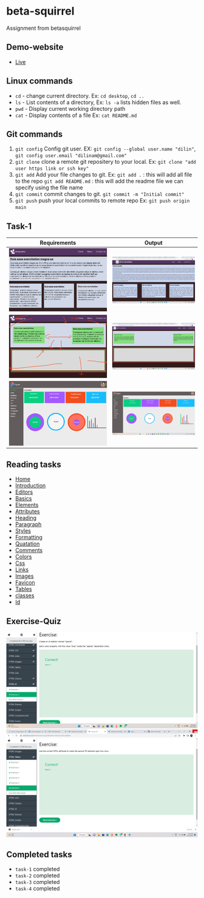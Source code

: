 # beta-squirrel

Assignment from betasquirrel

## Demo-website

- [Live](https://dilinamr.github.io/beta-squirrel/)

## Linux commands

- `cd` - change current directory. Ex: `cd desktop`, `cd ..`
- `ls` - List contents of a directory, Ex: `ls -a` lists hidden files as well.
- `pwd` - Display current working directory path
- `cat` - Display contents of a file Ex: `cat README.md`

## Git commands

1. `git config` Config git user. EX: `git config --global user.name "dilin"`, `git config user.email "dilinam@gmail.com"`
2. `git clone` clone a remote git repositery to your local. Ex: `git clone "add user https link or ssh key"`
3. `git add` Add your file changes to git. Ex: `git add .` : this will add all file to the repo
   `git add README.md` : this will add the readme file we can specify using the file name
4. `git commit` commit changes to git. `git commit -m "Initial commit"`
5. `git push` push your local commits to remote repo Ex: `git push origin main`

## Task-1

| Requirements                 | Output                         |
| ---------------------------- | ------------------------------ |
| ![task-1](images/task-1.jpg) | ![1](images/task-1-output.png) |
| ![task-2](images/task-2.jpg) | ![2](images/task-2-output.png) |
| ![task-4](images/task-4.jpg) | ![4](images/task-4-output.png) |

## Reading tasks

- [Home](https://www.w3schools.com/html/default.asp)
- [Introduction](https://www.w3schools.com/html/html_intro.asp)
- [Editors](https://www.w3schools.com/html/html_editors.asp)
- [Basics](https://www.w3schools.com/html/html_basic.asp)
- [Elements](https://www.w3schools.com/html/html_elements.asp)
- [Attributes](https://www.w3schools.com/html/html_attributes.asp)
- [Heading](https://www.w3schools.com/html/html_headings.asp)
- [Paragraph](https://www.w3schools.com/html/html_paragraphs.asp)
- [Styles](https://www.w3schools.com/html/html_styles.asp)
- [Formatting](https://www.w3schools.com/html/html_formatting.asp)
- [Quatation](https://www.w3schools.com/html/html_quotation_elements.asp)
- [Comments](https://www.w3schools.com/html/html_comments.asp)
- [Colors](https://www.w3schools.com/html/html_colors.asp)
- [Css](https://www.w3schools.com/html/html_css.asp)
- [Links](https://www.w3schools.com/html/html_links.asp)
- [Images](https://www.w3schools.com/html/html_images.asp)
- [Favicon](https://www.w3schools.com/html/html_favicon.asp)
- [Tables](https://www.w3schools.com/html/html_tables.asp)
- [classes](https://www.w3schools.com/html/html_classes.asp)
- [Id](https://www.w3schools.com/html/html_id.asp)

## Exercise-Quiz

![screenshot-1](images/readingtask-1.png)
![screenshot-2](images/readingtask-2.png)

## Completed tasks

- `task-1` completed
- `task-2` completed
- `task-3` completed
- `task-4` completed
